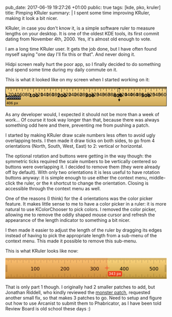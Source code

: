 pub_date: 2017-06-19 19:27:26 +01:00
public: true
tags: [kde, pko, kruler]
title: Pimping KRuler
summary: |
    I spent some time improving KRuler, making it look a bit nicer.

KRuler, in case you don't know it, is a simple software ruler to measure lengths on your desktop. It is one of the oldest KDE tools, its first commit dating from November 4th, 2000. Yes, it's almost old enough to vote.

I am a long time KRuler user. It gets the job done, but I have often found myself saying "one day I'll fix this or that". And never doing it.

Hidpi screen really hurt the poor app, so I finally decided to do something and spend some time during my daily commute on it.

This is what it looked like on my screen when I started working on it:

![KRuler Before](kruler-before.png)

As any developer would, I expected it should not be more than a week of work... Of course it took way longer than that, because there was always something odd here and there, preventing me from pushing a patch.

I started by making KRuler draw scale numbers less often to avoid ugly overlapping texts. I then made it draw ticks on both sides, to go from 4 orientations (North, South, West, East) to  2: vertical or horizontal.

The optional rotation and buttons were getting in the way though: the symmetric ticks required the scale numbers to be vertically centered so buttons were overlapping it. I decided to remove them (they were already off by default). With only two orientations it is less useful to have rotation buttons anyway: it is simple enough to use either the context menu, middle-click the ruler, or the `R` shortcut to change the orientation. Closing is accessible through the context menu as well.

One of the reasons (I think) for the 4 orientations was the color picker feature. It makes little sense to me to have a color picker in a ruler: it is more natural to use KColorChooser to pick colors. I removed the color picker, allowing me to remove the oddly shaped mouse cursor and refresh the appearance of the length indicator to something a bit nicer.

I then made it easier to adjust the length of the ruler by dragging its edges instead of having to pick the appropriate length from a sub-menu of the context menu. This made it possible to remove this sub-menu.

This is what KRuler looks like now:

![KRuler after](kruler-after.png)

That is only part 1 though. I originally had 2 smaller patches to add, but Jonathan Riddell, who kindly reviewed the [monster patch][1], requested another small fix, so that makes 3 patches to go. Need to setup and figure out how to use Arcanist to submit them to Phabricator, as I have been told Review Board is old school these days :)

[1]: https://git.reviewboard.kde.org/r/130152/
